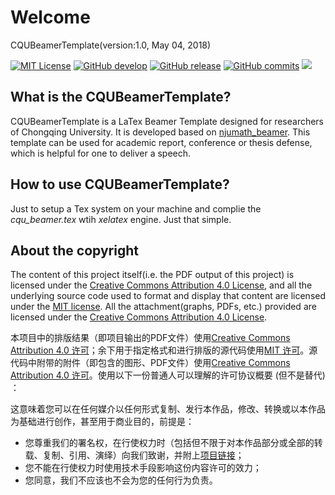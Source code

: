 # Welcome
CQUBeamerTemplate(version:1.0, May 04, 2018)

[![MIT License](https://img.shields.io/badge/license-MIT-green.svg)](https://opensource.org/licenses/MIT) 
[![GitHub develop](https://img.shields.io/badge/Github-V1.0-519dd9.svg)](https://github.com/CQUtug/CQUBeamer)
[![GitHub release](https://img.shields.io/badge/CTAN-V1.0-blue.svg)](https://ctan.org/pkg/cqubeamer)
[![GitHub commits](https://img.shields.io/badge/Commits-1-519dd9.svg)](https://github.com/CQUtug/CQUBeamer/issues)
![](https://img.shields.io/badge/language-Tex-orange.svg)

## What is the CQUBeamerTemplate?
CQUBeamerTemplate is a LaTex Beamer Template designed for researchers of Chongqing University. It is developed based on [njumath_beamer](https://github.com/YLiu1231/njumath_beamer). This template can be used for academic report, conference or thesis defense, which is helpful for one to deliver a speech.

## How to use CQUBeamerTemplate?
 
Just to setup a Tex system on your machine and complie the *cqu_beamer.tex* wtih *xelatex* engine. Just that simple.

## About the copyright
The content of this project itself(i.e. the PDF output of this project) is licensed under the [Creative Commons Attribution 4.0 License](https://creativecommons.org/licenses/by/4.0/), and all the underlying source code used to format and display that content are licensed under the [MIT license](https://opensource.org/licenses/MIT). All the attachment(graphs, PDFs, etc.) provided are licensed under the [Creative Commons Attribution 4.0 License](https://creativecommons.org/licenses/by/4.0/).

本项目中的排版结果（即项目输出的PDF文件）使用[Creative Commons Attribution 4.0 许可](https://creativecommons.org/licenses/by/4.0/)；余下用于指定格式和进行排版的源代码使用[MIT 许可](https://opensource.org/licenses/MIT)。源代码中附带的附件（即包含的图形、PDF文件）使用[Creative Commons Attribution 4.0 许可](https://creativecommons.org/licenses/by/4.0/)。使用以下一份普通人可以理解的许可协议概要 (但不是替代) ：

这意味着您可以在任何媒介以任何形式复制、发行本作品，修改、转换或以本作品为基础进行创作，甚至用于商业目的，前提是：
* 您尊重我们的署名权，在行使权力时（包括但不限于对本作品部分或全部的转载、复制、引用、演绎）向我们致谢，并附上[项目链接](https://github.com/CQUtug/CQUBeamer)；
* 您不能在行使权力时使用技术手段影响这份内容许可的效力；
* 您同意，我们不应该也不会为您的任何行为负责。

